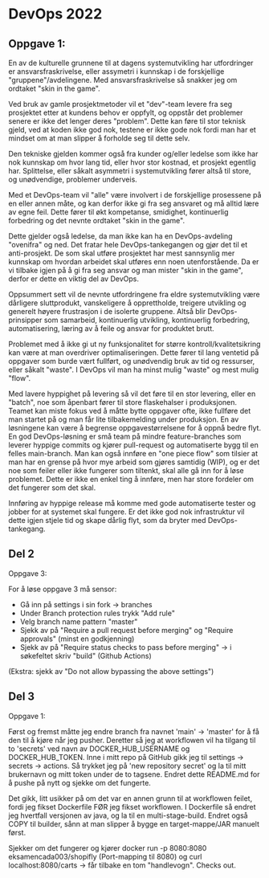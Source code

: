 # DevOps 2022

## Oppgave 1:
En av de kulturelle grunnene til at dagens systemutvikling har utfordringer er ansvarsfraskrivelse, eller assymetri i
kunnskap i de forskjellige "gruppene"/avdelingene. Med ansvarsfraskrivelse så snakker jeg om ordtaket "skin in the game".

Ved bruk av gamle prosjektmetoder vil et "dev"-team levere fra seg prosjektet etter at kundens behov er oppfylt, og
oppstår det problemer senere er ikke det lenger deres "problem". Dette kan føre til stor teknisk gjeld, ved at koden ikke
god nok, testene er ikke gode nok fordi man har et mindset om at man slipper å forholde seg til dette selv. 

Den tekniske gjelden kommer også fra kunder og/eller ledelse som ikke har nok kunnskap om hvor lang tid, eller hvor stor kostnad,
et prosjekt egentlig har. Splittelse, eller såkalt asymmetri i systemutvikling fører altså til store, og unødvendige, problemer underveis.

    
Med et DevOps-team vil "alle" være involvert i de forskjellige prosessene på en eller annen måte,
og kan derfor ikke gi fra seg ansvaret og må alltid lære av egne feil. Dette fører til økt kompetanse,
smidighet, kontinuerlig forbedring og det nevnte ordtaket "skin in the game".

Dette gjelder også ledelse, da man ikke kan ha en DevOps-avdeling "ovenifra" og ned.
Det fratar hele DevOps-tankegangen og gjør det til et anti-prosjekt. De som skal utføre prosjektet har mest 
sannsynlig mer kunnskap om hvordan arbeidet skal utføres enn noen utenforstående.
Da er vi tilbake igjen på å gi fra seg ansvar og man mister "skin in the game", derfor er dette en viktig del av DevOps.

Oppsummert sett vil de nevnte utfordringene fra eldre systemutvikling være dårligere sluttprodukt, vanskeligere å 
opprettholde, treigere utvikling og generelt høyere frustrasjon i de isolerte gruppene.
Altså blir DevOps-prinsipper som samarbeid, kontinuerlig utvikling, kontinuerlig forbedring, automatisering, læring av å feile og ansvar for
produktet brutt.

Problemet med å ikke gi ut ny funksjonalitet for større kontroll/kvalitetsikring kan være at man
overdriver optimaliseringen. Dette fører til lang ventetid på oppgaver som burde vært fullført, og unødvendig bruk av tid og ressurser,
eller såkalt "waste". I DevOps vil man ha minst mulig "waste" og mest mulig "flow". 

Med lavere hyppighet på levering så vil det føre til en stor levering, eller en "batch", noe som åpenbart fører til store flaskehalser i produksjonen.
Teamet kan miste fokus ved å måtte bytte oppgaver ofte, ikke fullføre det man startet på og man får lite tilbakemelding under produksjon.
En av løsningene kan være å begrense oppgavestørrelsene for å oppnå bedre flyt. En god DevOps-løsning er små team på mindre feature-branches som leverer hyppige commits og kjører pull-request og automatiserte bygg til en felles main-branch.
Man kan også innføre en "one piece flow" som tilsier at man har en grense på hvor
mye arbeid som gjøres samtidig (WIP), og er det noe som feiler eller ikke fungerer som tiltenkt, skal alle gå inn for å løse problemet. 
Dette er ikke en enkel ting å innføre, men har store fordeler om det fungerer som det skal.

Innføring av hyppige release må komme med gode automatiserte tester og jobber for at systemet skal fungere. Er det ikke god nok infrastruktur vil dette igjen stjele tid
og skape dårlig flyt, som da bryter med DevOps-tankegang.

## Del 2

Oppgave 3:

For å løse oppgave 3 må sensor:

- Gå inn på settings i sin fork -> branches
- Under Branch protection rules trykk "Add rule"
- Velg branch name pattern "master"
- Sjekk av på "Require a pull request before merging" og "Require approvals" (minst en godkjenning)
- Sjekk av på "Require status checks to pass before merging" -> i søkefeltet skriv "build" (Github Actions)

(Ekstra: sjekk av "Do not allow bypassing the above settings")

## Del 3

Oppgave 1:

Først og fremst måtte jeg endre branch fra navnet 'main' -> 'master' for å få den til å kjøre når jeg pusher.
Deretter så jeg at workflowen vil ha tilgang til to 'secrets' ved navn av DOCKER_HUB_USERNAME og DOCKER_HUB_TOKEN.
Inne i mitt repo på GitHub gikk jeg til settings -> secrets -> actions. Så trykket jeg på 'new repository secret' og la til
mitt brukernavn og mitt token under de to tagsene. Endret dette README.md for å pushe på nytt og sjekke om det fungerte.

Det gikk, litt usikker på om det var en annen grunn til at workflowen feilet, fordi jeg fikset Dockerfile FØR jeg fikset workflowen.
I Dockerfile så endret jeg hvertfall versjonen av java, og la til en multi-stage-build. Endret også COPY til builder, sånn at man slipper
å bygge en target-mappe/JAR manuelt først.

Sjekker om det fungerer og kjører docker run -p 8080:8080 eksamencada003/shopifly (Port-mapping til 8080)
og curl localhost:8080/carts -> får tilbake en tom "handlevogn". Checks out.

